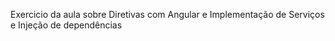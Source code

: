 Exercicio da aula sobre Diretivas com Angular e Implementação de Serviços e Injeção de dependências
